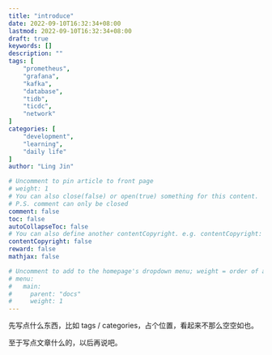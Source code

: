 ```yaml
---
title: "introduce"
date: 2022-09-10T16:32:34+08:00
lastmod: 2022-09-10T16:32:34+08:00
draft: true
keywords: []
description: ""
tags: [
    "prometheus",
    "grafana",
    "kafka",
    "database",
    "tidb",
    "ticdc",
    "network"
]
categories: [
    "development",
    "learning",
    "daily life"
]
author: "Ling Jin"

# Uncomment to pin article to front page
# weight: 1
# You can also close(false) or open(true) something for this content.
# P.S. comment can only be closed
comment: false
toc: false
autoCollapseToc: false
# You can also define another contentCopyright. e.g. contentCopyright: "This is another copyright."
contentCopyright: false
reward: false
mathjax: false

# Uncomment to add to the homepage's dropdown menu; weight = order of article
# menu:
#   main:
#     parent: "docs"
#     weight: 1
---
```


<!--more-->

先写点什么东西，比如 tags / categories，占个位置，看起来不那么空空如也。

至于写点文章什么的，以后再说吧。